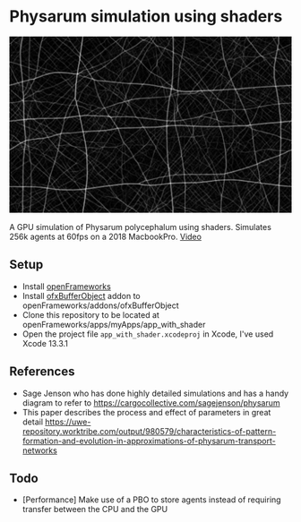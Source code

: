 # Physarum simulation using shaders

![image](physarum.jpg?raw=true)

A GPU simulation of Physarum polycephalum using shaders. Simulates 256k agents at 60fps on a 2018 MacbookPro. [Video](https://youtu.be/tuJdSjn4xFU)

## Setup
- Install [openFrameworks](https://openframeworks.cc/)
- Install [ofxBufferObject](https://github.com/tobiasebsen/ofxBufferObject) addon to openFrameworks/addons/ofxBufferObject
- Clone this repository to be located at openFrameworks/apps/myApps/app_with_shader
- Open the project file `app_with_shader.xcodeproj` in Xcode, I've used Xcode 13.3.1

## References
- Sage Jenson who has done highly detailed simulations and has a handy diagram to refer to https://cargocollective.com/sagejenson/physarum
- This paper describes the process and effect of parameters in great detail https://uwe-repository.worktribe.com/output/980579/characteristics-of-pattern-formation-and-evolution-in-approximations-of-physarum-transport-networks


## Todo
- [Performance] Make use of a PBO to store agents instead of requiring transfer between the CPU and the GPU